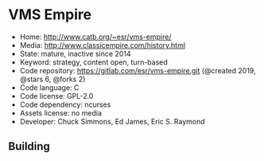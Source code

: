 # VMS Empire

- Home: http://www.catb.org/~esr/vms-empire/
- Media: http://www.classicempire.com/history.html
- State: mature, inactive since 2014
- Keyword: strategy, content open, turn-based
- Code repository: https://gitlab.com/esr/vms-empire.git (@created 2019, @stars 6, @forks 2)
- Code language: C
- Code license: GPL-2.0
- Code dependency: ncurses
- Assets license: no media
- Developer: Chuck Simmons, Ed James, Eric S. Raymond

## Building
